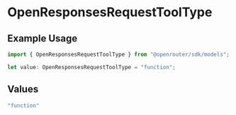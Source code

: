# OpenResponsesRequestToolType

## Example Usage

```typescript
import { OpenResponsesRequestToolType } from "@openrouter/sdk/models";

let value: OpenResponsesRequestToolType = "function";
```

## Values

```typescript
"function"
```
